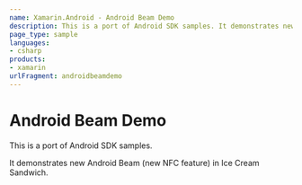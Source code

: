 ```yaml
---
name: Xamarin.Android - Android Beam Demo
description: This is a port of Android SDK samples. It demonstrates new Android Beam (new NFC feature) in Ice Cream Sandwich.
page_type: sample
languages:
- csharp
products:
- xamarin
urlFragment: androidbeamdemo
---
```

# Android Beam Demo 

This is a port of Android SDK samples.

It demonstrates new Android Beam (new NFC feature) in Ice Cream Sandwich.
